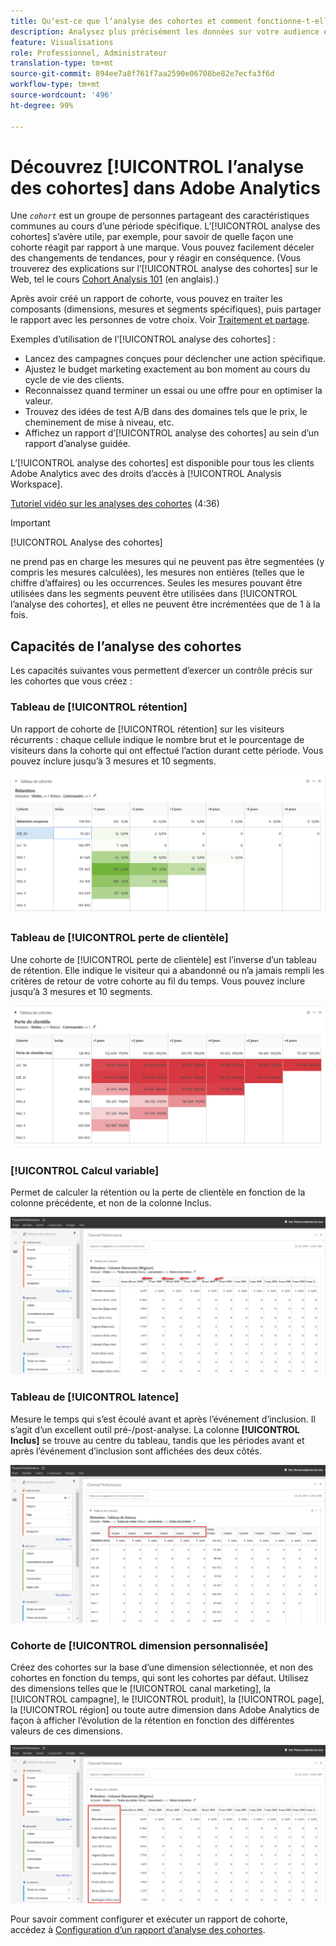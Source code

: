 ```yaml
---
title: Quʼest-ce que lʼanalyse des cohortes et comment fonctionne-t-elle ?
description: Analysez plus précisément les données sur votre audience et triez-les en groupes apparentés grâce à lʼanalyse des cohortes. En savoir plus sur l’analyse des cohortes dans Analysis Workspace.
feature: Visualisations
role: Professionnel, Administrateur
translation-type: tm+mt
source-git-commit: 894ee7a8f761f7aa2590e06708be82e7ecfa3f6d
workflow-type: tm+mt
source-wordcount: '496'
ht-degree: 99%

---
```



# Découvrez [!UICONTROL lʼanalyse des cohortes] dans Adobe Analytics

Une *`cohort`* est un groupe de personnes partageant des caractéristiques communes au cours d’une période spécifique. L’[!UICONTROL analyse des cohortes] s’avère utile, par exemple, pour savoir de quelle façon une cohorte réagit par rapport à une marque. Vous pouvez facilement déceler des changements de tendances, pour y réagir en conséquence. (Vous trouverez des explications sur l’[!UICONTROL analyse des cohortes] sur le Web, tel le cours [Cohort Analysis 101](https://en.wikipedia.org/wiki/Cohort_analysis) (en anglais).)

Après avoir créé un rapport de cohorte, vous pouvez en traiter les composants (dimensions, mesures et segments spécifiques), puis partager le rapport avec les personnes de votre choix. Voir [Traitement et partage](/help/analyze/analysis-workspace/curate-share/curate.md).

Exemples d’utilisation de l’[!UICONTROL analyse des cohortes] :

* Lancez des campagnes conçues pour déclencher une action spécifique.
* Ajustez le budget marketing exactement au bon moment au cours du cycle de vie des clients.
* Reconnaissez quand terminer un essai ou une offre pour en optimiser la valeur.
* Trouvez des idées de test A/B dans des domaines tels que le prix, le cheminement de mise à niveau, etc.
* Affichez un rapport d’[!UICONTROL analyse des cohortes] au sein d’un rapport d’analyse guidée.

L’[!UICONTROL analyse des cohortes] est disponible pour tous les clients Adobe Analytics avec des droits d’accès à [!UICONTROL Analysis Workspace].

[Tutoriel vidéo sur les analyses des cohortes](https://docs.adobe.com/content/help/fr/analytics-learn/tutorials/analysis-workspace/cohort-analysis/cohort-analysis-workspace.html) (4:36)

>[!IMPORTANT]
>
>[!UICONTROL Analyse des cohortes]
>
>ne prend pas en charge les mesures qui ne peuvent pas être segmentées (y compris les mesures calculées), les mesures non entières (telles que le chiffre d’affaires) ou les occurrences. Seules les mesures pouvant être utilisées dans les segments peuvent être utilisées dans
>[!UICONTROL l’analyse des cohortes], et elles ne peuvent être incrémentées que de 1 à la fois.

## Capacités de l’analyse des cohortes

Les capacités suivantes vous permettent d’exercer un contrôle précis sur les cohortes que vous créez :

### Tableau de [!UICONTROL rétention]

Un rapport de cohorte de [!UICONTROL rétention] sur les visiteurs récurrents : chaque cellule indique le nombre brut et le pourcentage de visiteurs dans la cohorte qui ont effectué l’action durant cette période. Vous pouvez inclure jusqu’à 3 mesures et 10 segments.

![](assets/retention-report.png)

### Tableau de [!UICONTROL perte de clientèle]

Une cohorte de [!UICONTROL perte de clientèle] est l’inverse d’un tableau de rétention. Elle indique le visiteur qui a abandonné ou n’a jamais rempli les critères de retour de votre cohorte au fil du temps. Vous pouvez inclure jusqu’à 3 mesures et 10 segments.

![](assets/churn-report.png)

### [!UICONTROL Calcul variable]

Permet de calculer la rétention ou la perte de clientèle en fonction de la colonne précédente, et non de la colonne Inclus.

![](assets/cohort-rolling-calculation.png)

### Tableau de [!UICONTROL latence]

Mesure le temps qui s’est écoulé avant et après l’événement d’inclusion. Il s’agit d’un excellent outil pré-/post-analyse. La colonne **[!UICONTROL Inclus]** se trouve au centre du tableau, tandis que les périodes avant et après l’événement d’inclusion sont affichées des deux côtés.

![](assets/cohort-latency.png)

### Cohorte de [!UICONTROL dimension personnalisée]

Créez des cohortes sur la base d’une dimension sélectionnée, et non des cohortes en fonction du temps, qui sont les cohortes par défaut. Utilisez des dimensions telles que le [!UICONTROL canal marketing], la [!UICONTROL campagne], le [!UICONTROL produit], la [!UICONTROL page], la [!UICONTROL région] ou toute autre dimension dans Adobe Analytics de façon à afficher l’évolution de la rétention en fonction des différentes valeurs de ces dimensions.

![](assets/cohort-customizable-cohort-row.png)

Pour savoir comment configurer et exécuter un rapport de cohorte, accédez à [Configuration d’un rapport d’analyse des cohortes](/help/analyze/analysis-workspace/visualizations/cohort-table/t-cohort.md).


